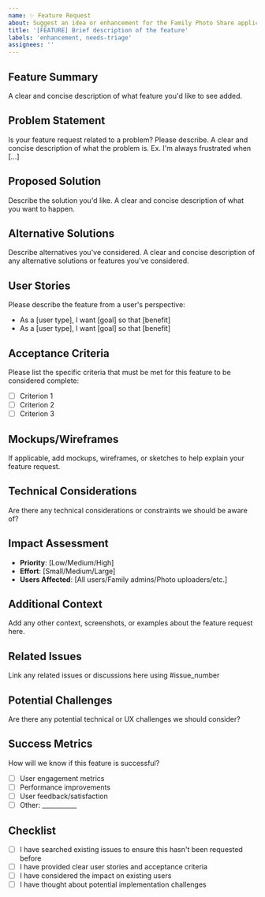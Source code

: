 ```yaml
---
name: ✨ Feature Request
about: Suggest an idea or enhancement for the Family Photo Share application
title: '[FEATURE] Brief description of the feature'
labels: 'enhancement, needs-triage'
assignees: ''
---
```


## Feature Summary
A clear and concise description of what feature you'd like to see added.

## Problem Statement
Is your feature request related to a problem? Please describe.
A clear and concise description of what the problem is. Ex. I'm always frustrated when [...]

## Proposed Solution
Describe the solution you'd like.
A clear and concise description of what you want to happen.

## Alternative Solutions
Describe alternatives you've considered.
A clear and concise description of any alternative solutions or features you've considered.

## User Stories
Please describe the feature from a user's perspective:
- As a [user type], I want [goal] so that [benefit]
- As a [user type], I want [goal] so that [benefit]

## Acceptance Criteria
Please list the specific criteria that must be met for this feature to be considered complete:
- [ ] Criterion 1
- [ ] Criterion 2
- [ ] Criterion 3

## Mockups/Wireframes
If applicable, add mockups, wireframes, or sketches to help explain your feature request.

## Technical Considerations
Are there any technical considerations or constraints we should be aware of?

## Impact Assessment
- **Priority**: [Low/Medium/High]
- **Effort**: [Small/Medium/Large]
- **Users Affected**: [All users/Family admins/Photo uploaders/etc.]

## Additional Context
Add any other context, screenshots, or examples about the feature request here.

## Related Issues
Link any related issues or discussions here using #issue_number

## Potential Challenges
Are there any potential technical or UX challenges we should consider?

## Success Metrics
How will we know if this feature is successful?
- [ ] User engagement metrics
- [ ] Performance improvements
- [ ] User feedback/satisfaction
- [ ] Other: ___________

## Checklist
- [ ] I have searched existing issues to ensure this hasn't been requested before
- [ ] I have provided clear user stories and acceptance criteria
- [ ] I have considered the impact on existing users
- [ ] I have thought about potential implementation challenges